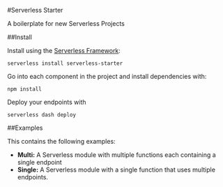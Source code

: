 #Serverless Starter

A boilerplate for new Serverless Projects

##Install

Install using the [Serverless Framework](http://www.serverless.com):
```
serverless install serverless-starter
```
Go into each component in the project and install dependencies with:
```
npm install
```
Deploy your endpoints with
```
serverless dash deploy
```

##Examples

This contains the following examples:

* **Multi:** A Serverless module with multiple functions each containing a single endpoint
* **Single:** A Serverless module with a single function that uses multiple endpoints.